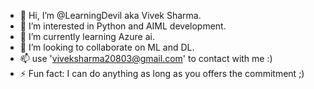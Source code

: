 - 👋 Hi, I’m @LearningDevil aka Vivek Sharma.
- 👀 I’m interested in Python and AIML development.
- 🌱 I’m currently learning Azure ai.
- 💞️ I’m looking to collaborate on ML and DL.
- 📫 use 'viveksharma20803@gmail.com' to contact with me :)
- ⚡ Fun fact: I can do anything as long as you offers the commitment ;)
